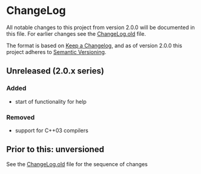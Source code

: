 # ChangeLog

All notable changes to this project from version 2.0.0 will be
documented in this file. For earlier changes see the
[ChangeLog.old](ChangeLog.old) file.

The format is based on [Keep a Changelog](https://keepachangelog.com/en/1.0.0/),
and as of version 2.0.0 this project adheres to 
[Semantic Versioning](https://semver.org/spec/v2.0.0.html).

## Unreleased (2.0.x series)
### Added
- start of functionality for help
### Removed
- support for C++03 compilers

## Prior to this: unversioned

See the [ChangeLog.old](ChangeLog.old) file for the sequence of
changes
